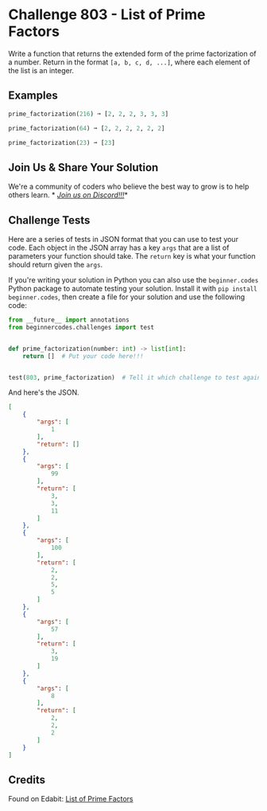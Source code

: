 # Challenge 803 - List of Prime Factors

Write a function that returns the extended form of the prime factorization of a number. Return in the format `[a, b, c, d, ...]`, where each element of the list is an integer.

## Examples
```python
prime_factorization(216) ➞ [2, 2, 2, 3, 3, 3]

prime_factorization(64) ➞ [2, 2, 2, 2, 2, 2]

prime_factorization(23) ➞ [23]
```
## Join Us & Share Your Solution

We're a community of coders who believe the best way to grow is to help others learn. *
*[Join us on Discord!!!](https://discord.gg/sfHykntuGy)**

## Challenge Tests

Here are a series of tests in JSON format that you can use to test your code. Each object in the JSON array has a
key `args` that are a list of parameters your function should take. The `return` key is what your function should return
given the `args`.

If you're writing your solution in Python you can also use the `beginner.codes` Python package to automate testing your
solution. Install it with `pip install beginner.codes`, then create a file for your solution and use the following code:

```python
from __future__ import annotations
from beginnercodes.challenges import test


def prime_factorization(number: int) -> list[int]:
    return []  # Put your code here!!!


test(803, prime_factorization)  # Tell it which challenge to test against
```

And here's the JSON.

```json
[
    {
        "args": [
            1
        ],
        "return": []
    },
    {
        "args": [
            99
        ],
        "return": [
            3,
            3,
            11
        ]
    },
    {
        "args": [
            100
        ],
        "return": [
            2,
            2,
            5,
            5
        ]
    },
    {
        "args": [
            57
        ],
        "return": [
            3,
            19
        ]
    },
    {
        "args": [
            8
        ],
        "return": [
            2,
            2,
            2
        ]
    }
]
```

## Credits

Found on Edabit: [List of Prime Factors](https://edabit.com/challenge/QCgDtyfajCT4PGhFK)
